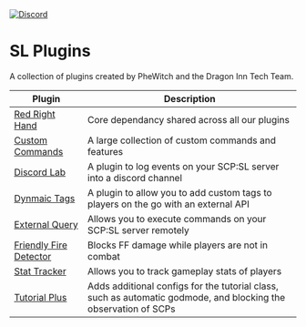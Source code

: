   <a href="https://discord.gg/NbCBW2y86A">
    <img src="https://img.shields.io/discord/403155047527088129?logo=discord&logoColor=white&label=discord&color=%235865F2" alt="Discord">
  </a>


# SL Plugins

A collection of plugins created by PheWitch and the Dragon Inn Tech Team.

| Plugin  | Description |
| ------------- | ------------- |
| [Red Right Hand](/RedRightHand/README.md) | Core dependancy shared across all our plugins |
| [Custom Commands](/CustomCommands/README.md) | A large collection of custom commands and features |
| [Discord Lab](/DiscordLab/README.md) | A plugin to log events on your SCP:SL server into a discord channel |
| [Dynmaic Tags](/DynamicTags/README.md) | A plugin to allow you to add custom tags to players on the go with an external API |
| [External Query](/ExternalQuery/README.md) | Allows you to execute commands on your SCP:SL server remotely |
| [Friendly Fire Detector](/FriendlyFireDetector/README.md) | Blocks FF damage while players are not in combat |
| [Stat Tracker](/StatTracker/README.md) | Allows you to track gameplay stats of players |
| [Tutorial Plus](/TutorialPlus/README.md) | Adds additional configs for the tutorial class, such as automatic godmode, and blocking the observation of SCPs |

# 
